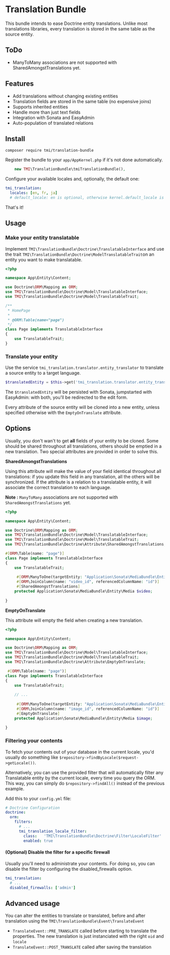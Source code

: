 # Translation Bundle

This bundle intends to ease Doctrine entity translations.
Unlike most translations libraries, every translation is stored in the same table as the source entity.

## ToDo

* ManyToMany associations are not supported with SharedAmongstTranslations yet.

## Features

* Add translations without changing existing entities
* Translation fields are stored in the same table (no expensive joins)
* Supports inherited entities
* Handle more than just text fields
* Integration with Sonata and EasyAdmin
* Auto-population of translated relations

## Install

```
composer require tmi/translation-bundle
```

Register the bundle to your `app/AppKernel.php` if it's not done automatically.

```php
    new TMI\TranslationBundle\tmiTranslationBundle(),
```

Configure your available locales and, optionally, the default one:

```yaml
tmi_translation:
  locales: [en, fr, ja]
  # default_locale: en is optional, otherwise kernel.default_locale is used
```

That's it!

## Usage

### Make your entity translatable

Implement `TMI\TranslationBundle\Doctrine\TranslatableInterface` and use the trait
`TMI\TranslationBundle\Doctrine\ModelTranslatableTrait`on an entity you want to make translatable.
```php
<?php

namespace App\Entity\Content;

use Doctrine\ORM\Mapping as ORM;
use TMI\TranslationBundle\Doctrine\Model\TranslatableInterface;
use TMI\TranslationBundle\Doctrine\Model\TranslatableTrait;

/**
 * HomePage
 *
 * @ORM\Table(name="page")
 */
class Page implements TranslatableInterface
{
    use TranslatableTrait;
}
```

### Translate your entity

Use the service `tmi_translation.translator.entity_translator` to translate a source entity to a target language.

```php
$translatedEntity = $this->get('tmi_translation.translator.entity_translator')->translate($entity, 'fr');
```

The `$translatedEntity` will be persisted with Sonata, jumpstarted with EasyAdmin: with both, you'll be redirected to the
edit form.

Every attribute of the source entity will be cloned into a new entity, unless specified otherwise with the `EmptyOnTranslate`
attribute.

## Options

Usually, you don't wan't to get **all** fields of your entity to be cloned. Some should be shared throughout all
translations, others should be emptied in a new translation. Two special attributes are provided in order to
solve this.

**SharedAmongstTranslations**

Using this attribute will make the value of your field identical throughout all translations: if you update this
field in any translation, all the others will be synchronized.
If the attribute is a relation to a translatable entity, it will associate the correct translation to each language.

**Note :** `ManyToMany` associations are not supported with `SharedAmongstTranslations` yet.

```php
<?php

namespace App\Entity\Content;

use Doctrine\ORM\Mapping as ORM;
use TMI\TranslationBundle\Doctrine\Model\TranslatableInterface;
use TMI\TranslationBundle\Doctrine\Model\TranslatableTrait;
use TMI\TranslationBundle\Doctrine\Attribute\SharedAmongstTranslations;

#[ORM\Table(name: "page")]
class Page implements TranslatableInterface
{
    use TranslatableTrait;
    
     #[ORM\ManyToOne(targetEntity: "Application\Sonata\MediaBundle\Entity\Media", cascade: {"persist"})]
     #[ORM\JoinColumn(name: "video_id", referencedColumnName: "id")]
     #[SharedAmongstTranslations]
    protected Application\Sonata\MediaBundle\Entity\Media $video;
    
}
```

**EmptyOnTranslate**

This attribute will empty the field when creating a new translation.

```php
<?php

namespace App\Entity\Content;

use Doctrine\ORM\Mapping as ORM;
use TMI\TranslationBundle\Doctrine\Model\TranslatableInterface;
use TMI\TranslationBundle\Doctrine\Model\TranslatableTrait;
use TMI\TranslationBundle\Doctrine\Attribute\EmptyOnTranslate;

 #[ORM\Table(name: "page")]
class Page implements TranslatableInterface
{
    use TranslatableTrait;
    
    // ...
    
     #[ORM\ManyToOne(targetEntity: "Application\Sonata\MediaBundle\Entity\Media", cascade: {"persist"})]
     #[ORM\JoinColumn(name: "image_id", referencedColumnName: "id")]
     #[EmptyOnTranslate]
    protected Application\Sonata\MediaBundle\Entity\Media $image;
    
}
```

### Filtering your contents

To fetch your contents out of your database in the current locale, you'd usually do something like `$repository->findByLocale($request->getLocale())`.

Alternatively, you can use the provided filter that will automatically filter any Translatable entity by the current locale, every time you query the ORM.
This way, you can simply do `$repository->findAll()` instead of the previous example.

Add this to your `config.yml` file:

```yaml
# Doctrine Configuration
doctrine:
  orm:
    filters:
      # ...
      tmi_translation_locale_filter:
        class:   'TMI\TranslationBundle\Doctrine\Filter\LocaleFilter'
        enabled: true
```  

#### (Optional) Disable the filter for a specific firewall

Usually you'll need to administrate your contents.
For doing so, you can disable the filter by configuring the disabled_firewalls option.

```yaml
tmi_translation:
  # ...
  disabled_firewalls: ['admin']
```

## Advanced usage

You can alter the entities to translate or translated, before and after translation using the `TMI\TranslationBundle\Event\TranslateEvent`

- `TranslateEvent::PRE_TRANSLATE` called before starting to translate the properties. The new translation is just instanciated with the right `oid` and `locale`
- `TranslateEvent::POST_TRANSLATE` called after saving the translation
